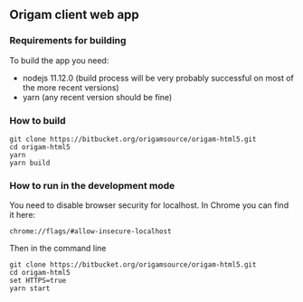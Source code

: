 ## Origam client web app

### Requirements for building

To build the app you need:

- nodejs 11.12.0 (build process will be very probably successful on most of the more recent versions)
- yarn (any recent version should be fine)

### How to build

```
git clone https://bitbucket.org/origamsource/origam-html5.git
cd origam-html5
yarn
yarn build
```

### How to run in the development mode

You need to disable browser security for localhost. In Chrome you can find it here:

```
chrome://flags/#allow-insecure-localhost
```

Then in the command line

```
git clone https://bitbucket.org/origamsource/origam-html5.git
cd origam-html5
set HTTPS=true
yarn start
```

